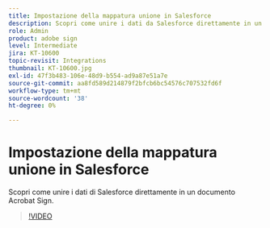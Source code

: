 ```yaml
---
title: Impostazione della mappatura unione in Salesforce
description: Scopri come unire i dati da Salesforce direttamente in un documento Acrobat Sign
role: Admin
product: adobe sign
level: Intermediate
jira: KT-10600
topic-revisit: Integrations
thumbnail: KT-10600.jpg
exl-id: 47f3b483-106e-48d9-b554-ad9a87e51a7e
source-git-commit: aa8fd589d214879f2bfcb6bc54576c707532fd6f
workflow-type: tm+mt
source-wordcount: '38'
ht-degree: 0%

---
```


# Impostazione della mappatura unione in Salesforce

Scopri come unire i dati di Salesforce direttamente in un documento Acrobat Sign.

>[!VIDEO](https://video.tv.adobe.com/v/3409412?quality=12&learn=on&hidetitle=true)
